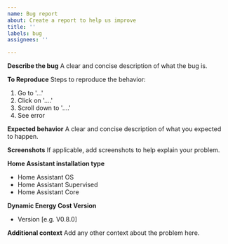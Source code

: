 ```yaml
---
name: Bug report
about: Create a report to help us improve
title: ''
labels: bug
assignees: ''

---
```


**Describe the bug**
A clear and concise description of what the bug is.

**To Reproduce**
Steps to reproduce the behavior:
1. Go to '...'
2. Click on '....'
3. Scroll down to '....'
4. See error

**Expected behavior**
A clear and concise description of what you expected to happen.

**Screenshots**
If applicable, add screenshots to help explain your problem.

**Home Assistant installation type**
 - Home Assistant OS
 - Home Assistant Supervised
 - Home Assistant Core

**Dynamic Energy Cost Version**
 - Version [e.g. V0.8.0]

**Additional context**
Add any other context about the problem here.
